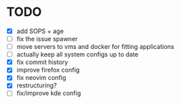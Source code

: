 # TODO

- [x] add SOPS + age
- [ ] fix the issue spawner
- [ ] move servers to vms and docker for fitting applications
- [ ] actually keep all system configs up to date
- [x] fix commit history
- [x] improve firefox config
- [x] fix neovim config
- [x] restructuring?
- [ ] fix/improve kde config

